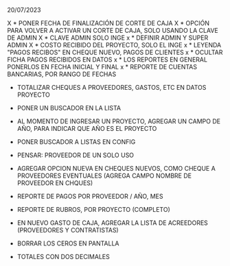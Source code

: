 20/07/2023

X * PONER FECHA DE FINALIZACIÓN DE CORTE DE CAJA
X * OPCIÓN PARA VOLVER A ACTIVAR UN CORTE DE CAJA, SOLO USANDO LA CLAVE DE ADMIN
X * CLAVE ADMIN SOLO INGE
x * DEFINIR ADMIN Y SUPER ADMIN
X * COSTO RECIBIDO DEL PROYECTO, SOLO EL INGE
x * LEYENDA "PAGOS RECIBOS" EN CHEQUE NUEVO, PAGOS DE CLIENTES
x * OCULTAR FICHA PAGOS RECIBIDOS EN DATOS
x * LOS REPORTES EN GENERAL PONERLOS EN FECHA INICIAL Y FINAL
x * REPORTE DE CUENTAS BANCARIAS, POR RANGO DE FECHAS


* TOTALIZAR CHEQUES A PROVEEDORES, GASTOS, ETC EN DATOS PROYECTO
* PONER UN BUSCADOR EN LA LISTA 

 
* AL MOMENTO DE INGRESAR UN PROYECTO, AGREGAR UN CAMPO DE AÑO, PARA INDICAR QUE AÑO ES EL PROYECTO

* PONER BUSCADOR A LISTAS EN CONFIG

* PENSAR: PROVEEDOR DE UN SOLO USO
* AGREGAR OPCION NUEVA EN CHEQUES NUEVOS, COMO CHEQUE A PROVEEDORES
EVENTUALES (AGREGA CAMPO NOMBRE DE PROVEEDOR EN CHQUES)


* REPORTE DE PAGOS POR PROVEEDOR / AÑO, MES
* REPORTE DE RUBROS, POR PROYECTO (COMPLETO)

* EN NUEVO GASTO DE CAJA, AGREGAR LA LISTA DE ACREEDORES (PROVEEDORES Y CONTRATISTAS)

* BORRAR LOS CEROS EN PANTALLA

* TOTALES CON DOS DECIMALES




